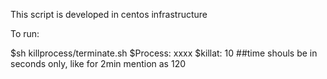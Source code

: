 This script is developed in centos infrastructure 

To run: 

$sh killprocess/terminate.sh
$Process: xxxx
$killat: 10            ##time shouls be in seconds only, like for 2min mention as 120
